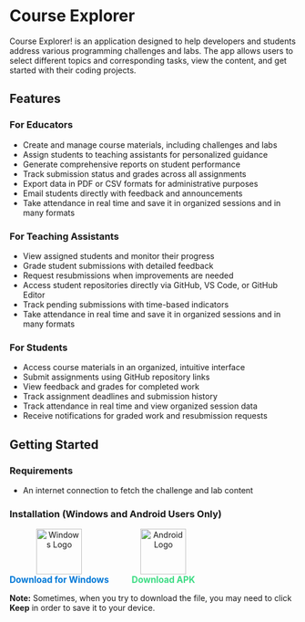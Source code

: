 # Course Explorer

Course Explorer! is an application designed to help developers and students address various programming challenges and labs. The app allows users to select different topics and corresponding tasks, view the content, and get started with their coding projects.

## Features

### For Educators

- Create and manage course materials, including challenges and labs
- Assign students to teaching assistants for personalized guidance
- Generate comprehensive reports on student performance
- Track submission status and grades across all assignments
- Export data in PDF or CSV formats for administrative purposes
- Email students directly with feedback and announcements
- Take attendance in real time and save it in organized sessions and in many formats

### For Teaching Assistants

- View assigned students and monitor their progress
- Grade student submissions with detailed feedback
- Request resubmissions when improvements are needed
- Access student repositories directly via GitHub, VS Code, or GitHub Editor
- Track pending submissions with time-based indicators
- Take attendance in real time and save it in organized sessions and in many formats

### For Students

- Access course materials in an organized, intuitive interface
- Submit assignments using GitHub repository links
- View feedback and grades for completed work
- Track assignment deadlines and submission history
- Track attendance in real time and view organized session data
- Receive notifications for graded work and resubmission requests

## Getting Started

### Requirements

- An internet connection to fetch the challenge and lab content


### Installation (Windows and Android Users Only)

<div style="display: flex; align-items: center; gap: 40px;">

  <div style="text-align: center;">
    <a href="https://github.com/omarXzain/course-explorer/raw/refs/heads/main/Course-Explorer.zip" target="_blank" rel="noopener noreferrer" style="display: inline-block;">
      <img src="https://upload.wikimedia.org/wikipedia/commons/8/87/Windows_logo_-_2021.svg" alt="Windows Logo" width="80" style="vertical-align: middle;">
    </a>
    <br />
    <a href="https://github.com/omarXzain/course-explorer/raw/refs/heads/main/Course-Explorer.zip" target="_blank" rel="noopener noreferrer" style="font-size: 1.1em; font-weight: bold; text-decoration: none; color: #0078D7;">
      Download for Windows
    </a>
  </div>

  <div style="text-align: center;">
    <a href="https://app.box.com/s/bjwblthnizjybau47qqwhyqgj760y0dg" target="_blank" rel="noopener noreferrer" style="display: inline-block;">
      <img src="https://upload.wikimedia.org/wikipedia/commons/d/d7/Android_robot.svg" alt="Android Logo" width="80" style="vertical-align: middle;">
    </a>
    <br />
    <a href="https://app.box.com/s/bjwblthnizjybau47qqwhyqgj760y0dg" target="_blank" rel="noopener noreferrer" style="font-size: 1.1em; font-weight: bold; text-decoration: none; color: #3DDC84;">
      Download APK
    </a>
  </div>

</div>


**Note:** Sometimes, when you try to download the file, you may need to click **Keep** in order to save it to your device.
